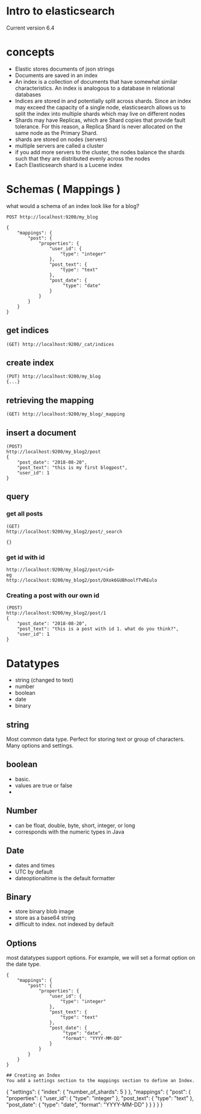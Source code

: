 # Intro to elasticsearch
Current version 6.4

# concepts
- Elastic stores documents of json strings
- Documents are saved in an index
- An index is a collection of documents that have somewhat similar characteristics. An index is analogous to a database in relational databases
- Indices are stored in and potentially split across shards. Since an index may exceed the capacity of a single node, elasticsearch allows us to split the index into multiple shards which may live on different nodes
- Shards may have Replicas, which are Shard copies that provide fault tolerance. For this reason, a Replica Shard is never allocated on the same node as the Primary Shard.
- shards are stored on nodes (servers)
- multiple servers are called a cluster
- if you add more servers to the cluster, the nodes balance the shards such that they are distributed evenly across the nodes
- Each Elasticsearch shard is a Lucene index

# Schemas ( Mappings )
what would a schema of an index look like for a blog?

```
POST http://localhost:9200/my_blog

{
    "mappings": {
        "post": {
            "properties": {
                "user_id": {
                    "type": "integer"
                },
                "post_text": {
                    "type": "text"
                },
                "post_date": {
                     "type": "date"
                }
            }
        }
    }
}
```
## get indices
```
(GET) http://localhost:9200/_cat/indices
```

## create index
```
(PUT) http://localhost:9200/my_blog
{...}
```

## retrieving the mapping
```
(GET) http://localhost:9200/my_blog/_mapping
```

## insert a document
```
(POST)
http://localhost:9200/my_blog2/post
{
    "post_date": "2018-08-20",
    "post_text": "this is my first blogpost",
    "user_id": 1
}
```
## query
### get all posts
```
(GET)
http://localhost:9200/my_blog2/post/_search

{}
```
### get id with id
```
http://localhost:9200/my_blog2/post/<id>
eg
http://localhost:9200/my_blog2/post/DXok6GUBhoolfTvREulo
```
### Creating a post with our own id
```
(POST)
http://localhost:9200/my_blog2/post/1
{
    "post_date": "2018-08-20",
    "post_text": "this is a post with id 1. what do you think?",
    "user_id": 1
}
```

# Datatypes
- string (changed to text)
- number
- boolean
- date
- binary

## string
Most common data type. Perfect for storing text or group of characters. Many options and settings.

## boolean
- basic.
- values are true or false
-
## Number
- can be float, double, byte, short, integer, or long
- corresponds with the numeric types in Java

## Date
- dates and times
- UTC by default
- dateoptionaltime is the default formatter

## Binary
- store binary blob image
- store as a base64 string
- difficult to index. not indexed by default

## Options
most datatypes support options.
For example, we will set a format option on the date type.
```
{
    "mappings": {
        "post": {
            "properties": {
                "user_id": {
                    "type": "integer"
                },
                "post_text": {
                    "type": "text"
                },
                "post_date": {
                     "type": "date",
                     "format": "YYYY-MM-DD"
                }
            }
        }
    }
}

## Creating an Index
You add a settings section to the mappings section to define an Index.
```
{
    "settings": {
        "index": {
            "number_of_shards": 5
        }
    },
    "mappings": {
        "post": {
            "properties": {
                "user_id": {
                    "type": "integer"
                },
                "post_text": {
                    "type": "text"
                },
                "post_date": {
                     "type": "date",
                     "format": "YYYY-MM-DD"
                }
            }
        }
    }
}
```